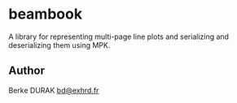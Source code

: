 # beambook

A library for representing multi-page line plots and
serializing and deserializing them using MPK.

## Author

Berke DURAK <bd@exhrd.fr>
